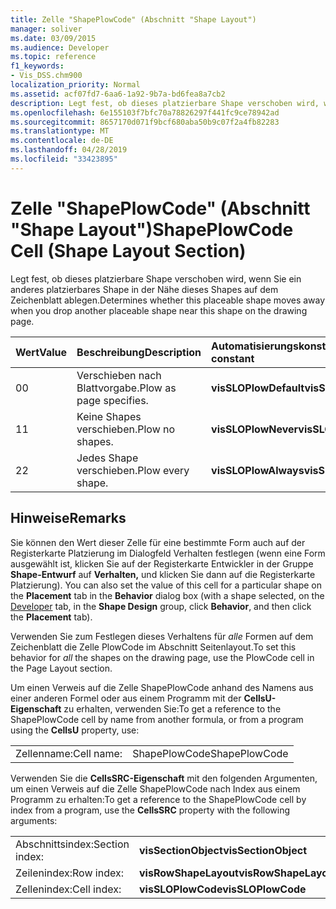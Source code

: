 ```yaml
---
title: Zelle "ShapePlowCode" (Abschnitt "Shape Layout")
manager: soliver
ms.date: 03/09/2015
ms.audience: Developer
ms.topic: reference
f1_keywords:
- Vis_DSS.chm900
localization_priority: Normal
ms.assetid: acf07fd7-6aa6-1a92-9b7a-bd6fea8a7cb2
description: Legt fest, ob dieses platzierbare Shape verschoben wird, wenn Sie ein anderes platzierbares Shape in der Nähe dieses Shapes auf dem Zeichenblatt ablegen.
ms.openlocfilehash: 6e155103f7bfc70a78826297f441fc9ce78942ad
ms.sourcegitcommit: 8657170d071f9bcf680aba50b9c07f2a4fb82283
ms.translationtype: MT
ms.contentlocale: de-DE
ms.lasthandoff: 04/28/2019
ms.locfileid: "33423895"
---
```

# <a name="shapeplowcode-cell-shape-layout-section"></a><span data-ttu-id="c4a62-103">Zelle "ShapePlowCode" (Abschnitt "Shape Layout")</span><span class="sxs-lookup"><span data-stu-id="c4a62-103">ShapePlowCode Cell (Shape Layout Section)</span></span>

<span data-ttu-id="c4a62-104">Legt fest, ob dieses platzierbare Shape verschoben wird, wenn Sie ein anderes platzierbares Shape in der Nähe dieses Shapes auf dem Zeichenblatt ablegen.</span><span class="sxs-lookup"><span data-stu-id="c4a62-104">Determines whether this placeable shape moves away when you drop another placeable shape near this shape on the drawing page.</span></span>
  
|<span data-ttu-id="c4a62-105">**Wert**</span><span class="sxs-lookup"><span data-stu-id="c4a62-105">**Value**</span></span>|<span data-ttu-id="c4a62-106">**Beschreibung**</span><span class="sxs-lookup"><span data-stu-id="c4a62-106">**Description**</span></span>|<span data-ttu-id="c4a62-107">**Automatisierungskonstante**</span><span class="sxs-lookup"><span data-stu-id="c4a62-107">**Automation constant**</span></span>|
|:-----|:-----|:-----|
|<span data-ttu-id="c4a62-108">0</span><span class="sxs-lookup"><span data-stu-id="c4a62-108">0</span></span>  <br/> |<span data-ttu-id="c4a62-109">Verschieben nach Blattvorgabe.</span><span class="sxs-lookup"><span data-stu-id="c4a62-109">Plow as page specifies.</span></span>  <br/> |<span data-ttu-id="c4a62-110">**visSLOPlowDefault**</span><span class="sxs-lookup"><span data-stu-id="c4a62-110">**visSLOPlowDefault**</span></span> <br/> |
|<span data-ttu-id="c4a62-111">1</span><span class="sxs-lookup"><span data-stu-id="c4a62-111">1</span></span>  <br/> |<span data-ttu-id="c4a62-112">Keine Shapes verschieben.</span><span class="sxs-lookup"><span data-stu-id="c4a62-112">Plow no shapes.</span></span>  <br/> |<span data-ttu-id="c4a62-113">**visSLOPlowNever**</span><span class="sxs-lookup"><span data-stu-id="c4a62-113">**visSLOPlowNever**</span></span> <br/> |
|<span data-ttu-id="c4a62-114">2</span><span class="sxs-lookup"><span data-stu-id="c4a62-114">2</span></span>  <br/> |<span data-ttu-id="c4a62-115">Jedes Shape verschieben.</span><span class="sxs-lookup"><span data-stu-id="c4a62-115">Plow every shape.</span></span>  <br/> |<span data-ttu-id="c4a62-116">**visSLOPlowAlways**</span><span class="sxs-lookup"><span data-stu-id="c4a62-116">**visSLOPlowAlways**</span></span> <br/> |
   
## <a name="remarks"></a><span data-ttu-id="c4a62-117">Hinweise</span><span class="sxs-lookup"><span data-stu-id="c4a62-117">Remarks</span></span>

<span data-ttu-id="c4a62-118">Sie können den Wert dieser Zelle für eine bestimmte Form auch auf der Registerkarte Platzierung [](run-in-developer-mode-display-the-developer-tab.md) im Dialogfeld Verhalten festlegen (wenn eine Form ausgewählt  ist, klicken Sie auf der Registerkarte Entwickler in der Gruppe **Shape-Entwurf** auf  **Verhalten,** und klicken Sie dann auf die Registerkarte Platzierung). </span><span class="sxs-lookup"><span data-stu-id="c4a62-118">You can also set the value of this cell for a particular shape on the **Placement** tab in the **Behavior** dialog box (with a shape selected, on the [Developer](run-in-developer-mode-display-the-developer-tab.md) tab, in the **Shape Design** group, click **Behavior**, and then click the **Placement** tab).</span></span> 
  
<span data-ttu-id="c4a62-119">Verwenden Sie zum Festlegen dieses Verhaltens für  *alle*  Formen auf dem Zeichenblatt die Zelle PlowCode im Abschnitt Seitenlayout.</span><span class="sxs-lookup"><span data-stu-id="c4a62-119">To set this behavior for  *all*  the shapes on the drawing page, use the PlowCode cell in the Page Layout section.</span></span> 
  
<span data-ttu-id="c4a62-120">Um einen Verweis auf die Zelle ShapePlowCode anhand des Namens aus einer anderen Formel oder aus einem Programm mit der **CellsU-Eigenschaft** zu erhalten, verwenden Sie:</span><span class="sxs-lookup"><span data-stu-id="c4a62-120">To get a reference to the ShapePlowCode cell by name from another formula, or from a program using the **CellsU** property, use:</span></span> 
  
|||
|:-----|:-----|
|<span data-ttu-id="c4a62-121">Zellenname:</span><span class="sxs-lookup"><span data-stu-id="c4a62-121">Cell name:</span></span>  <br/> |<span data-ttu-id="c4a62-122">ShapePlowCode</span><span class="sxs-lookup"><span data-stu-id="c4a62-122">ShapePlowCode</span></span>  <br/> |
   
<span data-ttu-id="c4a62-123">Verwenden Sie die **CellsSRC-Eigenschaft** mit den folgenden Argumenten, um einen Verweis auf die Zelle ShapePlowCode nach Index aus einem Programm zu erhalten:</span><span class="sxs-lookup"><span data-stu-id="c4a62-123">To get a reference to the ShapePlowCode cell by index from a program, use the **CellsSRC** property with the following arguments:</span></span> 
  
|||
|:-----|:-----|
|<span data-ttu-id="c4a62-124">Abschnittsindex:</span><span class="sxs-lookup"><span data-stu-id="c4a62-124">Section index:</span></span>  <br/> |<span data-ttu-id="c4a62-125">**visSectionObject**</span><span class="sxs-lookup"><span data-stu-id="c4a62-125">**visSectionObject**</span></span> <br/> |
|<span data-ttu-id="c4a62-126">Zeilenindex:</span><span class="sxs-lookup"><span data-stu-id="c4a62-126">Row index:</span></span>  <br/> |<span data-ttu-id="c4a62-127">**visRowShapeLayout**</span><span class="sxs-lookup"><span data-stu-id="c4a62-127">**visRowShapeLayout**</span></span> <br/> |
|<span data-ttu-id="c4a62-128">Zellenindex:</span><span class="sxs-lookup"><span data-stu-id="c4a62-128">Cell index:</span></span>  <br/> |<span data-ttu-id="c4a62-129">**visSLOPlowCode**</span><span class="sxs-lookup"><span data-stu-id="c4a62-129">**visSLOPlowCode**</span></span> <br/> |
   

